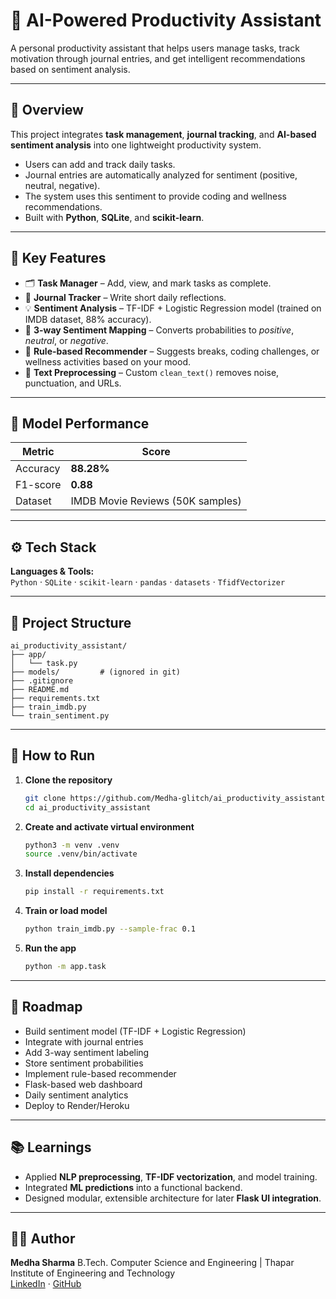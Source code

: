 # 🧠 AI-Powered Productivity Assistant

A personal productivity assistant that helps users manage tasks, track motivation through journal entries, and get intelligent recommendations based on sentiment analysis.

---

## 🚀 Overview
This project integrates **task management**, **journal tracking**, and **AI-based sentiment analysis** into one lightweight productivity system.

- Users can add and track daily tasks.
- Journal entries are automatically analyzed for sentiment (positive, neutral, negative).
- The system uses this sentiment to provide coding and wellness recommendations.
- Built with **Python**, **SQLite**, and **scikit-learn**.

---

## 🧩 Key Features
- 🗂️ **Task Manager** – Add, view, and mark tasks as complete.
- 📝 **Journal Tracker** – Write short daily reflections.
- 💡 **Sentiment Analysis** – TF-IDF + Logistic Regression model (trained on IMDB dataset, 88% accuracy).
- 🎯 **3-way Sentiment Mapping** – Converts probabilities to *positive*, *neutral*, or *negative*.
- 🧘 **Rule-based Recommender** – Suggests breaks, coding challenges, or wellness activities based on your mood.
- 🧹 **Text Preprocessing** – Custom `clean_text()` removes noise, punctuation, and URLs.

---

## 🧠 Model Performance
| Metric | Score |
|--------|-------|
| Accuracy | **88.28%** |
| F1-score | **0.88** |
| Dataset | IMDB Movie Reviews (50K samples) |

---

## ⚙️ Tech Stack
**Languages & Tools:**  
`Python` · `SQLite` · `scikit-learn` · `pandas` · `datasets` · `TfidfVectorizer`

---

## 🔗 Project Structure
```
ai_productivity_assistant/
├── app/
│   └── task.py
├── models/         # (ignored in git)
├── .gitignore
├── README.md
├── requirements.txt
├── train_imdb.py
└── train_sentiment.py
```

---

## 🧪 How to Run
1. **Clone the repository**
   ```bash
   git clone https://github.com/Medha-glitch/ai_productivity_assistant.git
   cd ai_productivity_assistant
2. **Create and activate virtual environment**
   ```bash
   python3 -m venv .venv
   source .venv/bin/activate
3. **Install dependencies**
   ```bash
   pip install -r requirements.txt
4. **Train or load model**
   ```bash
   python train_imdb.py --sample-frac 0.1
5. **Run the app**
   ```bash
   python -m app.task

---

## 🧭 Roadmap
- Build sentiment model (TF-IDF + Logistic Regression)
- Integrate with journal entries
- Add 3-way sentiment labeling
- Store sentiment probabilities
- Implement rule-based recommender
- Flask-based web dashboard
- Daily sentiment analytics
- Deploy to Render/Heroku

---

## 📚 Learnings
- Applied **NLP preprocessing**, **TF-IDF vectorization**, and model training.
- Integrated **ML predictions** into a functional backend.
- Designed modular, extensible architecture for later **Flask UI integration**.

---

## 👩‍💻 Author
**Medha Sharma** B.Tech. Computer Science and Engineering | Thapar Institute of Engineering and Technology  
[LinkedIn](https://www.linkedin.com/in/medha-sharma-b024b0252/) · [GitHub](https://github.com/Medha-glitch)
